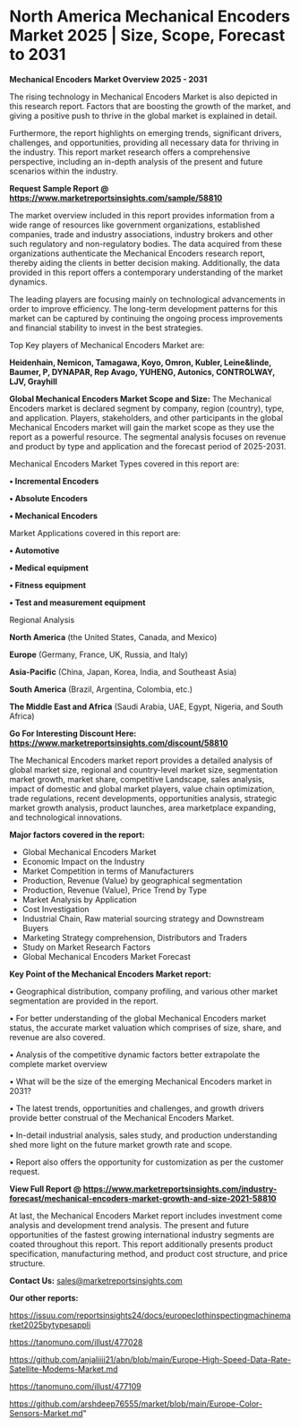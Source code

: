 # North America Mechanical Encoders Market 2025 | Size, Scope, Forecast to 2031

<Strong> Mechanical Encoders Market Overview 2025 - 2031</strong>

The rising technology in Mechanical Encoders Market is also depicted in this research report. Factors that are boosting the growth of the market, and giving a positive push to thrive in the global market is explained in detail.

Furthermore, the report highlights on emerging trends, significant drivers, challenges, and opportunities, providing all necessary data for thriving in the industry. This report market research offers a comprehensive perspective, including an in-depth analysis of the present and future scenarios within the industry.

<strong>Request Sample Report @ <a href=https://www.marketreportsinsights.com/sample/58810>https://www.marketreportsinsights.com/sample/58810</a></strong>

The market overview included in this report provides information from a wide range of resources like government organizations, established companies, trade and industry associations, industry brokers and other such regulatory and non-regulatory bodies. The data acquired from these organizations authenticate the Mechanical Encoders research report, thereby aiding the clients in better decision making. Additionally, the data provided in this report offers a contemporary understanding of the market dynamics.

The leading players are focusing mainly on technological advancements in order to improve efficiency. The long-term development patterns for this market can be captured by continuing the ongoing process improvements and financial stability to invest in the best strategies.

Top Key players of Mechanical Encoders Market are:

<strong>Heidenhain, Nemicon, Tamagawa, Koyo, Omron, Kubler, Leine&linde, Baumer, P, DYNAPAR, Rep Avago, YUHENG, Autonics, CONTROLWAY, LJV, Grayhill</strong>

<strong><b>Global Mechanical Encoders Market Scope and Size:</b></strong>
The Mechanical Encoders market is declared segment by company, region (country), type, and application. Players, stakeholders, and other participants in the global Mechanical Encoders market will gain the market scope as they use the report as a powerful resource. The segmental analysis focuses on revenue and product by type and application and the forecast period of 2025-2031.

Mechanical Encoders Market Types covered in this report are:

<strong>• Incremental Encoders

• Absolute Encoders

• Mechanical Encoders</strong>

Market Applications covered in this report are:

<strong>• Automotive

• Medical equipment

• Fitness equipment

• Test and measurement equipment</strong> 

Regional Analysis

<strong>North America</strong> (the United States, Canada, and Mexico)

<strong>Europe</strong> (Germany, France, UK, Russia, and Italy)

<strong>Asia-Pacific</strong> (China, Japan, Korea, India, and Southeast Asia)

<strong>South America</strong> (Brazil, Argentina, Colombia, etc.)

<strong>The Middle East and Africa</strong> (Saudi Arabia, UAE, Egypt, Nigeria, and South Africa)

<strong>Go For Interesting Discount Here: <a href=https://www.marketreportsinsights.com/discount/58810>https://www.marketreportsinsights.com/discount/58810</a></strong>

The Mechanical Encoders market report provides a detailed analysis of global market size, regional and country-level market size, segmentation market growth, market share, competitive Landscape, sales analysis, impact of domestic and global market players, value chain optimization, trade regulations, recent developments, opportunities analysis, strategic market growth analysis, product launches, area marketplace expanding, and technological innovations.

<strong><b>Major factors covered in the report:</b></strong>
<ul>
  <li>Global Mechanical Encoders Market </li>
  <li>Economic Impact on the Industry</li>
  <li>Market Competition in terms of Manufacturers</li>
  <li>Production, Revenue (Value) by geographical segmentation</li>
  <li>Production, Revenue (Value), Price Trend by Type</li>
  <li>Market Analysis by Application</li>
  <li>Cost Investigation</li>
  <li>Industrial Chain, Raw material sourcing strategy and Downstream Buyers</li>
  <li>Marketing Strategy comprehension, Distributors and Traders</li>
  <li>Study on Market Research Factors</li>
  <li>Global Mechanical Encoders Market Forecast</li>
</ul>

<strong><b>Key Point of the Mechanical Encoders Market report:</b></strong>

• Geographical distribution, company profiling, and various other market segmentation are provided in the report.

• For better understanding of the global Mechanical Encoders market status, the accurate market valuation which comprises of size, share, and revenue are also covered.

• Analysis of the competitive dynamic factors better extrapolate the complete market overview

• What will be the size of the emerging Mechanical Encoders market in 2031?

• The latest trends, opportunities and challenges, and growth drivers provide better construal of the Mechanical Encoders Market.

• In-detail industrial analysis, sales study, and production understanding shed more light on the future market growth rate and scope.

• Report also offers the opportunity for customization as per the customer request.

<strong><b>View Full Report @ <a href=https://www.marketreportsinsights.com/industry-forecast/mechanical-encoders-market-growth-and-size-2021-58810>https://www.marketreportsinsights.com/industry-forecast/mechanical-encoders-market-growth-and-size-2021-58810</a></b></strong>


At last, the Mechanical Encoders Market report includes investment come analysis and development trend analysis. The present and future opportunities of the fastest growing international industry segments are coated throughout this report. This report additionally presents product specification, manufacturing method, and product cost structure, and price structure.

<strong>Contact Us:</strong>
sales@marketreportsinsights.com

<strong>Our other reports:</strong>

<a href=https://issuu.com/reportsinsights24/docs/europeclothinspectingmachinemarket2025bytypesappli>https://issuu.com/reportsinsights24/docs/europeclothinspectingmachinemarket2025bytypesappli</a>

<a href=https://tanomuno.com/illust/477028>https://tanomuno.com/illust/477028</a>

<a href=https://github.com/anjaliiii21/abn/blob/main/Europe-High-Speed-Data-Rate-Satellite-Modems-Market.md>https://github.com/anjaliiii21/abn/blob/main/Europe-High-Speed-Data-Rate-Satellite-Modems-Market.md</a>

<a href=https://tanomuno.com/illust/477109>https://tanomuno.com/illust/477109</a>

<a href=https://github.com/arshdeep76555/market/blob/main/Europe-Color-Sensors-Market.md>https://github.com/arshdeep76555/market/blob/main/Europe-Color-Sensors-Market.md</a>"
